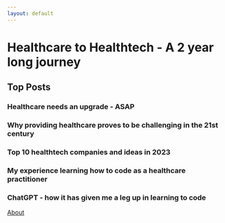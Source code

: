 ```yaml
---
layout: default
---
```

# Healthcare to Healthtech - A 2 year long journey

## **Top Posts**

### Healthcare needs an upgrade - ASAP

### Why providing healthcare proves to be challenging in the 21st century

### Top 10 healthtech companies and ideas in 2023

### My experience learning how to code as a healthcare practitioner

### ChatGPT - how it has given me a leg up in learning to code



[About](/about/)




